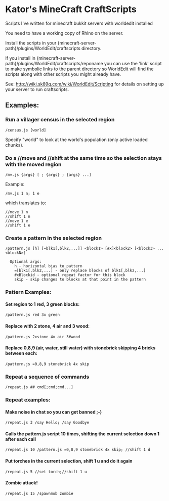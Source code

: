 Kator's MineCraft CraftScripts
==============================

Scripts I've written for minecraft bukkit servers with worldedit installed

You need to have a working copy of Rhino on the server.

Install the scripts in your {minecraft-server-path}/plugins/WorldEdit/craftscripts directory.

If you install in {minecraft-server-path}/plugins/WorldEdit/craftscripts/reponame you can use the 'link' script to make symbolic links to the parent directory so WorldEdit will find the scripts along with other scripts you might already have.

See: http://wiki.sk89q.com/wiki/WorldEdit/Scripting for details on setting up your server to run craftscripts.

## Examples:

### Run a villager census in the selected region

    /census.js [world]

Specify "world" to look at the world's population (only active loaded chunks).
    
### Do a //move and //shift at the same time so the selection stays with the moved region

    /mv.js {args} [ ; {args} ; {args} ...]
    
Example:

    /mv.js 1 n; 1 e

which translates to:

    //move 1 n
    //shift 1 n
    //move 1 e
    //shift 1 e

### Create a pattern in the selected region

    /pattern.js [h] [=blk1[,blk2,...]] <block1> [#x]<block2> [<block3> ... <blockN>]

      Optional args:
        h - horizontal bias to pattern
        =[blk1[,blk2,...] - only replace blocks of blk1[,blk2,...]
        #xBlockid - optional repeat factor for this block
        skip - skip changes to blocks at that point in the pattern
    
### Pattern Examples:

#### Set region to 1 red, 3 green blocks:

    /pattern.js red 3x green

#### Replace with 2 stone, 4 air and 3 wood:

    /pattern.js 2xstone 4x air 3#wood

#### Replace 0,8,9 (air, water, still water) with stonebrick skipping 4 bricks between each:

    /pattern.js =0,8,9 stonebrick 4x skip

### Repeat a sequence of commands

    /repeat.js ## cmd[;cmd;cmd...]

### Repeat examples:

#### Make noise in chat so you can get banned ;-)

    /repeat.js 3 /say Hello; /say Goodbye

#### Calls the pattern.js script 10 times, shifting the current selection down 1 after each call

    /repeat.js 10 /pattern.js =0,8,9 stonebrick 4x skip; //shift 1 d

#### Put torches in the current selection, shift 1 u and do it again

    /repeat.js 5 //set torch;//shift 1 u

#### Zombie attack!

    /repeat.js 15 /spawnmob zombie

